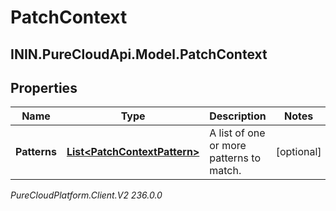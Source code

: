 # PatchContext

## ININ.PureCloudApi.Model.PatchContext

## Properties

|Name | Type | Description | Notes|
|------------ | ------------- | ------------- | -------------|
| **Patterns** | [**List&lt;PatchContextPattern&gt;**](PatchContextPattern) | A list of one or more patterns to match. | [optional] |



_PureCloudPlatform.Client.V2 236.0.0_
